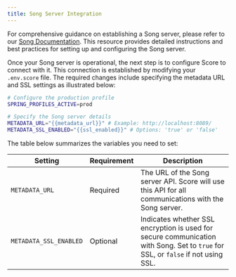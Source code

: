 ```yaml
---
title: Song Server Integration
---
```


For comprehensive guidance on establishing a Song server, please refer to our [Song Documentation](/documentation/song/). This resource provides detailed instructions and best practices for setting up and configuring the Song server. 

Once your Song server is operational, the next step is to configure Score to connect with it. This connection is established by modifying your `.env.score` file. The required changes include specifying the metadata URL and SSL settings as illustrated below:

```bash
# Configure the production profile
SPRING_PROFILES_ACTIVE=prod

# Specify the Song server details
METADATA_URL="{{metadata_url}}" # Example: http://localhost:8089/
METADATA_SSL_ENABLED="{{ssl_enabled}}" # Options: 'true' or 'false'
```

The table below summarizes the variables you need to set:

| Setting               | Requirement | Description                                                                                          |
|-----------------------|-------------|------------------------------------------------------------------------------------------------------|
| `METADATA_URL`        | Required    | 	The URL of the Song server API. Score will use this API for all communications with the Song server. |
| `METADATA_SSL_ENABLED`| Optional    | Indicates whether SSL encryption is used for secure communication with Song. Set to `true` for SSL, or `false` if not using SSL.|



